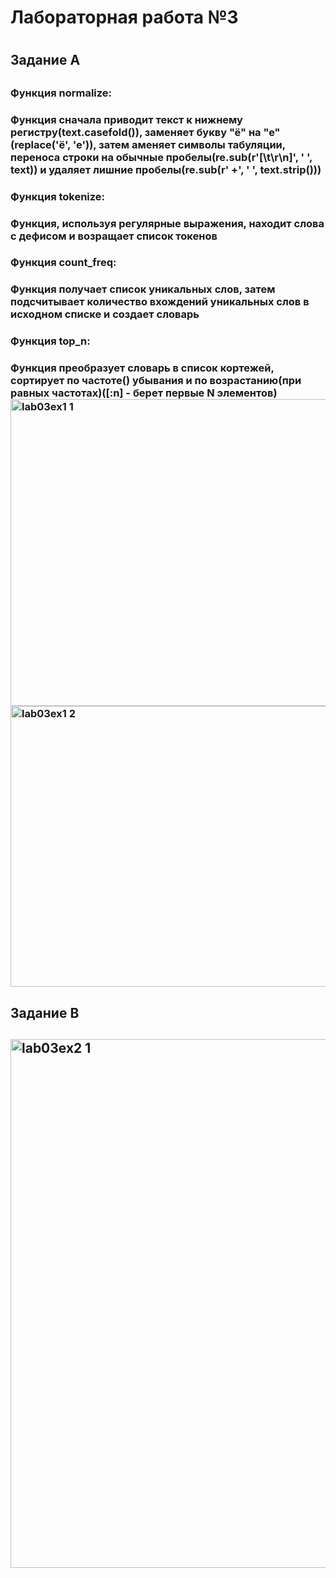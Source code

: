 <h1>Лабораторная работа №3<h1>
<h2>Задание A<h2>
  <h3>Функция normalize:<h3>
    Функция сначала приводит текст к нижнему регистру(text.casefold()), заменяет букву "ё" на "е"(replace('ё', 'е')), затем аменяет символы табуляции, переноса строки на обычные пробелы(re.sub(r'[\t\r\n]', ' ', text)) и удаляет лишние пробелы(re.sub(r' +', ' ', text.strip()))
  <h3>Функция tokenize:<h3>
    Функция, используя регулярные выражения, находит слова с дефисом и возращает список токенов
  <h3>Функция count_freq:<h3>
    Функция получает список уникальных слов, затем подсчитывает количество вхождений уникальных слов в исходном списке и создает словарь
  <h3>Функция top_n:<h3>
    Функция преобразует словарь в список кортежей, сортирует по частоте() убывания и по возрастанию(при равных частотах)([:n] - берет первые N элементов)
<img width="1155" height="491" alt="lab03ex1 1" src="https://github.com/user-attachments/assets/58505b9c-5dee-477a-b056-5457a9689d45" />
<img width="719" height="449" alt="lab03ex1 2" src="https://github.com/user-attachments/assets/94b3c07b-21af-4180-bb70-8109fb3ccf3f" />
<h2>Задание B<h2>
<img width="1180" height="846" alt="lab03ex2 1" src="https://github.com/user-attachments/assets/ae83e8cc-c023-4fea-98a4-47b98219355d" />
